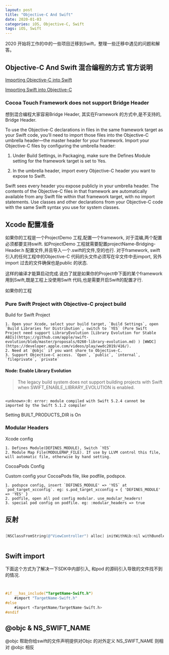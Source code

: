 ```yaml
---
layout: post
title: "Objective-C And Swift"
date: 2020-01-03
categories: iOS, Objective-C, Swift
tags: iOS, Swift
---
```


2020 开始将工作的中的一些项目迁移到Swift，整理一些迁移中遇见的问题和解答。

## Objective-C And Swift 混合编程的方式 官方说明

[Importing Objective-C into Swift](https://developer.apple.com/documentation/swift/imported_c_and_objective-c_apis/importing_objective-c_into_swift)

[Importing Swift into Objective-C](https://developer.apple.com/documentation/swift/imported_c_and_objective-c_apis/importing_swift_into_objective-c)

### Cocoa Touch Framework does not support Bridge Header

想到混合编程大家容易Bridge Header, 其实在Framework 的方式中,是不支持的, Bridge Header.

To use the Objective-C declarations in files in the same framework target as your Swift code, you’ll need to import those files into the Objective-C umbrella header—the master header for your framework. Import your Objective-C files by configuring the umbrella header:

1. Under Build Settings, in Packaging, make sure the Defines Module setting for the framework target is set to Yes.

2. In the umbrella header, import every Objective-C header you want to expose to Swift.

Swift sees every header you expose publicly in your umbrella header. The contents of the Objective-C files in that framework are automatically available from any Swift file within that framework target, with no import statements. Use classes and other declarations from your Objective-C code with the same Swift syntax you use for system classes.

## Xcode 配置准备

如果你的工程是一个ProjectDemo 工程,配置一个framework, 对于混编,两个配置必须都要支持swift.
如ProjectDemo 工程就需要配置projectName-Bridging-Header.h 配置文件,并且导入一个.swift的文件,空的也行.
对于framework, swift 引入的任何工程中的Objective-C 代码的头文件必须写在伞文件中去import, 另外import 过去的文件确保也是public 的状态.

这样的编译才能算启动完成.说白了就是如果你的Project中下面的某个framework 用到Swift,既是工程上没使用Swift 代码,也是需要开启Swift的配置才行.

如果你的工程

### Pure Swift Project with Objective-C project build

Build for Swift Project

    1. Open your Xcode, select your build target, `Build Settings`, open `Build Libraries for Distribution`, switch to `YES` (Pure Swift Project need support LibraryEvolution [Library Evolution for Stable ABIs](https://github.com/apple/swift-evolution/blob/master/proposals/0260-library-evolution.md) ) [WWDC](https://developer.apple.com/videos/play/wwdc2019/416/).
    2. Need at `@objc` if you want share to Objective-C.
    3. Support Objective-C access. `Open`, `public`, `internal`, `fileprivate`, `private`

#### Node: Enable Library Evolution

> The legacy build system does not support building projects with Swift when SWIFT_ENABLE_LIBRARY_EVOLUTION is enabled.

``` XcodeLog

<unknown>:0: error: module compiled with Swift 5.2.4 cannot be imported by the Swift 5.1.2 compiler

```

Setting BUILT_PRODUCTS_DIR is On

### Modular Headers

Xcode config

    1. Defines Module(DEFINES_MODULE), Switch `YES`
    2. Module Map File(MODULEMAP_FILE). If use by LLVM control this file, will automatic file, otherwise by hand setting.

CocoaPods Config

Custom config your CocoaPods file, like podfile, podspce.

    1. podspce config, insert `DEFINES_MODULE' => 'YES` at `pod_target_xcconfig`. eg: s.pod_target_xcconfig = { 'DEFINES_MODULE' => 'YES' }
    2. podfile, open all pod config modular. use_modular_headers!
    3. special pod config on podfile. eg: :modular_headers => true

## 反射

```Objective-C

[NSClassFromString(@"ViewController") alloc] initWithNib:nil withBundle:nil];

```

``` Swift

```

## Swift import

下面这个方式为了解决一下SDK中内部引入, 和pod 的源码引入导致的文件找不到的情况.

```Objective-C


#if __has_include("TargetName-Swift.h")
    #import "TargetName-Swift.h"
#else
    #import <TargetName/TargetName-Swift.h>
#endif


```

## @objc & NS_SWIFT_NAME

@objc 帮助你给swift的文件声明提供对Objc 的对外定义
NS_SWIFT_NAME 则相对 @objc 相反